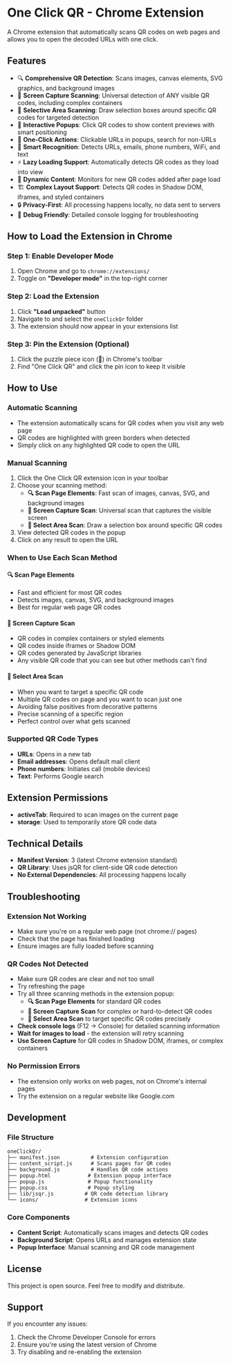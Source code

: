 # One Click QR - Chrome Extension

A Chrome extension that automatically scans QR codes on web pages and allows you to open the decoded URLs with one click.

## Features

- 🔍 **Comprehensive QR Detection**: Scans images, canvas elements, SVG graphics, and background images
- 📸 **Screen Capture Scanning**: Universal detection of ANY visible QR codes, including complex containers
- 🎯 **Selective Area Scanning**: Draw selection boxes around specific QR codes for targeted detection
- 🎯 **Interactive Popups**: Click QR codes to show content previews with smart positioning
- 🚀 **One-Click Actions**: Clickable URLs in popups, search for non-URLs
- 📱 **Smart Recognition**: Detects URLs, emails, phone numbers, WiFi, and text
- ⚡ **Lazy Loading Support**: Automatically detects QR codes as they load into view
- 🔄 **Dynamic Content**: Monitors for new QR codes added after page load
- 🏗️ **Complex Layout Support**: Detects QR codes in Shadow DOM, iframes, and styled containers
- 🔒 **Privacy-First**: All processing happens locally, no data sent to servers
- 🐛 **Debug Friendly**: Detailed console logging for troubleshooting

## How to Load the Extension in Chrome

### Step 1: Enable Developer Mode
1. Open Chrome and go to `chrome://extensions/`
2. Toggle on **"Developer mode"** in the top-right corner

### Step 2: Load the Extension
1. Click **"Load unpacked"** button
2. Navigate to and select the `oneClickQr` folder
3. The extension should now appear in your extensions list

### Step 3: Pin the Extension (Optional)
1. Click the puzzle piece icon (🧩) in Chrome's toolbar
2. Find "One Click QR" and click the pin icon to keep it visible

## How to Use

### Automatic Scanning
- The extension automatically scans for QR codes when you visit any web page
- QR codes are highlighted with green borders when detected
- Simply click on any highlighted QR code to open the URL

### Manual Scanning
1. Click the One Click QR extension icon in your toolbar
2. Choose your scanning method:
   - **🔍 Scan Page Elements**: Fast scan of images, canvas, SVG, and background images
   - **📸 Screen Capture Scan**: Universal scan that captures the visible screen
   - **🎯 Select Area Scan**: Draw a selection box around specific QR codes
3. View detected QR codes in the popup
4. Click on any result to open the URL

### When to Use Each Scan Method

#### 🔍 Scan Page Elements
- Fast and efficient for most QR codes
- Detects images, canvas, SVG, and background images
- Best for regular web page QR codes

#### 📸 Screen Capture Scan  
- QR codes in complex containers or styled elements
- QR codes inside iframes or Shadow DOM
- QR codes generated by JavaScript libraries
- Any visible QR code that you can see but other methods can't find

#### 🎯 Select Area Scan
- When you want to target a specific QR code
- Multiple QR codes on page and you want to scan just one
- Avoiding false positives from decorative patterns
- Precise scanning of a specific region
- Perfect control over what gets scanned

### Supported QR Code Types
- **URLs**: Opens in a new tab
- **Email addresses**: Opens default mail client
- **Phone numbers**: Initiates call (mobile devices)
- **Text**: Performs Google search

## Extension Permissions

- **activeTab**: Required to scan images on the current page
- **storage**: Used to temporarily store QR code data

## Technical Details

- **Manifest Version**: 3 (latest Chrome extension standard)
- **QR Library**: Uses jsQR for client-side QR code detection
- **No External Dependencies**: All processing happens locally

## Troubleshooting

### Extension Not Working
- Make sure you're on a regular web page (not chrome:// pages)
- Check that the page has finished loading
- Ensure images are fully loaded before scanning

### QR Codes Not Detected
- Make sure QR codes are clear and not too small
- Try refreshing the page
- Try all three scanning methods in the extension popup:
  - **🔍 Scan Page Elements** for standard QR codes
  - **📸 Screen Capture Scan** for complex or hard-to-detect QR codes  
  - **🎯 Select Area Scan** to target specific QR codes precisely
- **Check console logs** (F12 → Console) for detailed scanning information
- **Wait for images to load** - the extension will retry scanning
- **Use Screen Capture** for QR codes in Shadow DOM, iframes, or complex containers

### No Permission Errors
- The extension only works on web pages, not on Chrome's internal pages
- Try the extension on a regular website like Google.com

## Development

### File Structure
```
oneClickQr/
├── manifest.json          # Extension configuration
├── content_script.js      # Scans pages for QR codes
├── background.js          # Handles QR code actions
├── popup.html            # Extension popup interface
├── popup.js              # Popup functionality
├── popup.css             # Popup styling
├── lib/jsqr.js          # QR code detection library
└── icons/               # Extension icons
```

### Core Components
- **Content Script**: Automatically scans images and detects QR codes
- **Background Script**: Opens URLs and manages extension state
- **Popup Interface**: Manual scanning and QR code management

## License

This project is open source. Feel free to modify and distribute.

## Support

If you encounter any issues:
1. Check the Chrome Developer Console for errors
2. Ensure you're using the latest version of Chrome
3. Try disabling and re-enabling the extension 